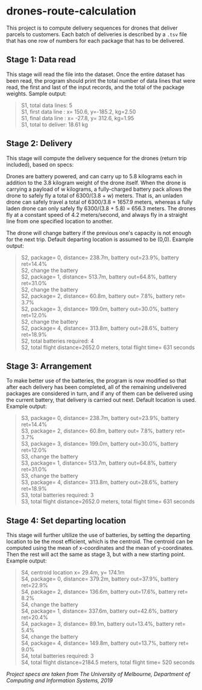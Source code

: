 # drones-route-calculation

This project is to compute delivery sequences for drones that deliver parcels to customers. Each batch of deliveries is described by a `.tsv` file that has one row of numbers for each package that has to be delivered.

## Stage 1: Data read

This stage will read the file into the dataset. Once the entire dataset has been read, the program should print the total number of data lines that were read, the first and last of the input records, and the total of the package weights. Sample output:

   > S1, total data lines: 5<br/>
   S1, first data line : x= 150.6, y=-185.2, kg=2.50   
   S1, final data line : x= -27.8, y= 312.6, kg=1.95  
   S1, total to deliver: 18.61 kg

## Stage 2: Delivery

This stage will compute the delivery sequence for the drones (return trip included), based on specs:

Drones are battery powered, and can carry up to 5.8 kilograms each in addition to the 3.8 kilogram weight of the drone itself. When the drone is carrying a payload of w kilograms, a fully-charged battery pack allows the drone to safely fly a total of 6300/(3.8 + w) meters. That is, an unladen drone can safely travel a total of 6300/3.8 = 1657.9 meters, whereas a fully laden drone can only safely fly 6300/(3.8 + 5.8) = 656.3 meters. The drones fly at a constant speed of 4.2 meters/second, and always fly in a straight line from one specified location to another.

The drone will change battery if the previous one's capacity is not enough for the next trip. Default departing location is assumed to be (0,0). Example output:

> S2, package= 0, distance= 238.7m, battery out=23.9%, battery ret=14.4%\
S2, change the battery\
S2, package= 1, distance= 513.7m, battery out=64.8%, battery ret=31.0%\
S2, change the battery\
S2, package= 2, distance= 60.8m,  battery out= 7.8%, battery ret= 3.7%\
S2, package= 3, distance= 199.0m, battery out=30.0%, battery ret=12.0%\
S2, change the battery\
S2, package= 4, distance= 313.8m, battery out=28.6%, battery ret=18.9%\
S2, total batteries required: 4\
S2, total flight distance=2652.0 meters, total flight time= 631 seconds

## Stage 3: Arrangement

To make better use of the batteries, the program is now modified so that after each delivery has been completed, all of the remaining undelivered packages are considered in turn, and if any of them can be delivered using the current battery, that delivery is carried out next. Default location is used. Example output:

> S3, package= 0, distance= 238.7m, battery out=23.9%, battery ret=14.4%<br/>
S3, package= 2, distance= 60.8m,  battery out= 7.8%, battery ret= 3.7%<br/>
S3, package= 3, distance= 199.0m, battery out=30.0%, battery ret=12.0%<br/>
S3, change the battery<br/>
S3, package= 1, distance= 513.7m, battery out=64.8%, battery ret=31.0%\
S3, change the battery\
S3, package= 4, distance= 313.8m, battery out=28.6%, battery ret=18.9%\
S3, total batteries required: 3\
S3, total flight distance=2652.0 meters, total flight time= 631 seconds

## Stage 4: Set departing location

This stage will further ultilize the use of batteries, by setting the departing location to be the most efficient, which is the centroid. The centroid can be computed using the mean of x-coordinates and the mean of y-coordinates. Then the rest will act the same as stage 3, but with a new starting point. Example output:

> S4, centroid location x= 29.4m, y= 174.1m\
S4, package= 0, distance= 379.2m, battery out=37.9%, battery ret=22.9%\
S4, package= 2, distance= 136.6m, battery out=17.6%, battery ret= 8.2%\
S4, change the battery\
S4, package= 1, distance= 337.6m, battery out=42.6%, battery ret=20.4%\
S4, package= 3, distance= 89.1m,  battery out=13.4%, battery ret= 5.4%\
S4, change the battery\
S4, package= 4, distance= 149.8m, battery out=13.7%, battery ret= 9.0%\
S4, total batteries required: 3\
S4, total flight distance=2184.5 meters, total flight time= 520 seconds

*Project specs are taken from The University of Melbourne, Department of Computing and Information Systems, 2019*
